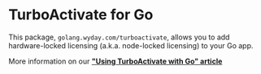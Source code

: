 # TurboActivate for Go

This package, `golang.wyday.com/turboactivate`, allows you to add hardware-locked licensing (a.k.a. node-locked licensing) to your Go app.

More information on our **["Using TurboActivate with Go" article](https://wyday.com/limelm/help/using-turboactivate-with-go/)**